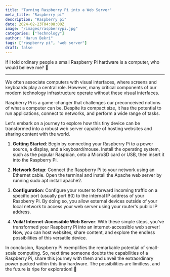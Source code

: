```yaml
---
title: "Turning Raspberry Pi into a Web Server"
meta_title: "Raspberry pi"
description: "Raspberry pi"
date: 2024-02-23T04:08:00Z
image: "/images/raspberrypi.jpg"
categories: ["Technology"]
author: "Harun Bekri"
tags: ["raspberry pi", "web server"]
draft: false
---
```


If I told ordinary people a small Raspberry Pi hardware is a computer, who would believe me? 🤔

<hr>

We often associate computers with visual interfaces, where screens and keyboards play a central role. However, many critical components of our modern technology infrastructure operate without these visual interfaces.

Raspberry Pi is a game-changer that challenges our preconceived notions of what a computer can be. Despite its compact size, it has the potential to run applications, connect to networks, and perform a wide range of tasks.


Let's embark on a journey to explore how this tiny device can be transformed into a robust web server capable of hosting websites and sharing content with the world.

1. **Getting Started**: Begin by connecting your Raspberry Pi to a power source, a display, and a keyboard/mouse. Install the operating system, such as the popular Raspbian, onto a MicroSD card or USB, then insert it into the Raspberry Pi.

2. **Network Setup**: Connect the Raspberry Pi to your network using an Ethernet cable. Open the terminal and install the Apache web server by running sudo apt install apache2.

3. **Configuration**: Configure your router to forward incoming traffic on a specific port (usually port 80) to the internal IP address of your Raspberry Pi. By doing so, you allow external devices outside of your local network to access your web server using your router's public IP address.

4. **Voilà! Internet-Accessible Web Server**: With these simple steps, you've transformed your Raspberry Pi into an internet-accessible web server! Now, you can host websites, share content, and explore the endless possibilities of this versatile device.

In conclusion, Raspberry Pi exemplifies the remarkable potential of small-scale computing. So, next time someone doubts the capabilities of a Raspberry Pi, share this journey with them and unveil the extraordinary power packed within this tiny hardware. The possibilities are limitless, and the future is ripe for exploration! 🚀